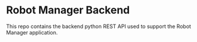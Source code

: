 # Robot Manager Backend

This repo contains the backend python REST API used to support the Robot Manager application.